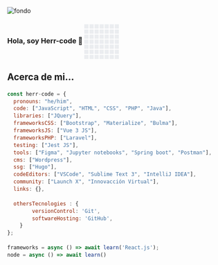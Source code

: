 ![fondo](https://user-images.githubusercontent.com/61515833/218638523-48335f48-aaa2-4005-a920-a2ab32cd45c8.jpg)

### Hola, soy Herr-code 👋 <img width=80 height=80 align="center" src="giphy.gif" />

## Acerca de mi...
```js
const herr-code = {
  pronouns: "he/him",
  code: ["JavaScript", "HTML", "CSS", "PHP", "Java"],
  libraries: ["JQuery"],
  frameworksCSS: ["Bootstrap", "Materialize", "Bulma"],
  frameworksJS: ["Vue 3 JS"],
  frameworksPHP: ["Laravel"],
  testing: ["Jest JS"],
  tools: ["Figma", "Jupyter notebooks", "Spring boot", "Postman"],
  cms: ["Wordpress"],
  ssg: ["Hugo"],
  codeEditors: ["VSCode", "Sublime Text 3", "IntelliJ IDEA"],
  community: ["Launch X", "Innovacción Virtual"],
  links: {},
  
  othersTecnologies : {
        versionControl: 'Git',
        softwareHosting: 'GitHub',
    }
};

frameworks = async () => await learn('React.js');
node = async () => await learn()
```
<!--
**herr-code/herr-code** is a ✨ _special_ ✨ repository because its `README.md` (this file) appears on your GitHub profile.

Here are some ideas to get you started:

- 🔭 I’m currently working on ...
- 🌱 I’m currently learning ...
- 👯 I’m looking to collaborate on ...
- 🤔 I’m looking for help with ...
- 💬 Ask me about ...
- 📫 How to reach me: ...
- 😄 Pronouns: ...
- ⚡ Fun fact: ...
-->
